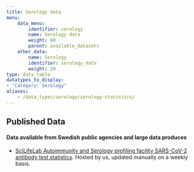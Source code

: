 ```yaml
---
title: Serology data
menu:
    data_menu:
        identifier: serology
        name: Serology data
        weight: 80
        parent: available_datasets
    other_data:
        name: Serology
        identifier: serology_data
        weight: 20
type: data_table
datatypes_to_display:
- "Category: Serology"
aliases:
    - /data_types/serology/serology-statistics/
---
```


## Published Data

#### Data available from Swedish public agencies and large data produces

* [SciLifeLab Autoimmunity and Serology profiling facility SARS-CoV-2 antibody test statistics](/data_types/health_data/serology-statistics/). Hosted by us, updated manually on a weekly basis.
